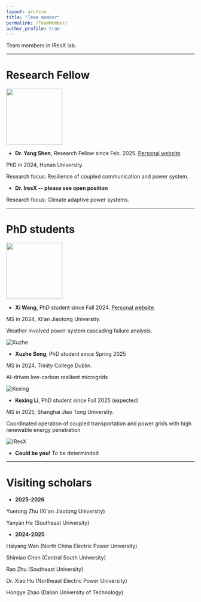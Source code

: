 ```yaml
---
layout: archive
title: "Team member"
permalink: /TeamMember/
author_profile: true
---
```

Team members in IResX lab.

---

# Research Fellow

<img src="https://JinZhaoTCD.github.io/images/YangShen.jpg" width="150" height="150"> 

* **Dr. Yang Shen**,
Research Fellow since Feb. 2025. [Personal website](https://scholar.google.com/citations?user=anzwlAMAAAAJ&hl=en).

PhD in 2024, Hunan University.

Research focus: Resilience of coupled communication and power system.

* **Dr. IresX -- please see open position**

Research focus: Climate adaptive power systems.


---

# PhD students

<img src="https://JinZhaoTCD.github.io/images/XiWang.jpg" width="150" height="150"> 

* **Xi Wang**,
PhD student since Fall 2024. [Personal website](https://scholar.google.com.hk/citations?user=qC4S5aEAAAAJ&hl=en).

MS in 2024, Xi'an Jiaotong University.

Weather involved power system cascading failure analysis.

![Xuzhe](https://JinZhaoTCD.github.io/images/image-alignment-150x150.jpg)
* **Xuzhe Song**,
PhD student since Spring 2025

MS in 2024, Trinity College Dublin.

AI-driven low-carbon resilient microgrids

![Kexing](https://JinZhaoTCD.github.io/images/image-alignment-150x150.jpg)
* **Kexing Li**,
PhD student since Fall 2025 (expected)

MS in 2025, Shanghai Jiao Tong University.

Coordinated operation of coupled transportation and power grids with high renewable energy penetration

![IResX](https://JinZhaoTCD.github.io/images/image-alignment-150x150.jpg)
* **Could be you!**
To be determinded


---

# Visiting scholars 

* **2025-2026**

Yuerong Zhu (Xi'an Jiaotong University)

Yanyan He (Southeast University)

* **2024-2025**

Haiyang Wan (North China Electric Power University)

Shimiao Chen (Central South University)

Ran Zhu (Southeast University)

Dr. Xiao Hu (Northeast Electric Power University)

Hongye Zhao (Dalian University of Technology)
